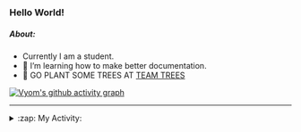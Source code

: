 ### Hello World!

##### About:
- Currently I am a student.
- 🌱 I’m learning how to make better documentation.
- 🌱 GO PLANT SOME TREES AT [TEAM TREES](https://teamtrees.org/)

[![Vyom's github activity graph](https://activity-graph.herokuapp.com/graph?username=Vyvy-vi)](https://github.com/ashutosh00710/github-readme-activity-graph)

---
<details>
  <summary>:zap: My Activity:</summary>
  
<!--START_SECTION:waka-->
![Code Time](http://img.shields.io/badge/Code%20Time-982%20hrs%2023%20mins-blue)

**I'm a Night 🦉** 

```text
🌞 Morning    98 commits     ███░░░░░░░░░░░░░░░░░░░░░░   13.71% 
🌆 Daytime    176 commits    ██████░░░░░░░░░░░░░░░░░░░   24.62% 
🌃 Evening    233 commits    ████████░░░░░░░░░░░░░░░░░   32.59% 
🌙 Night      208 commits    ███████░░░░░░░░░░░░░░░░░░   29.09%

```
📅 **I'm Most Productive on Sunday** 

```text
Monday       101 commits    ███░░░░░░░░░░░░░░░░░░░░░░   14.13% 
Tuesday      115 commits    ████░░░░░░░░░░░░░░░░░░░░░   16.08% 
Wednesday    88 commits     ███░░░░░░░░░░░░░░░░░░░░░░   12.31% 
Thursday     105 commits    ███░░░░░░░░░░░░░░░░░░░░░░   14.69% 
Friday       111 commits    ████░░░░░░░░░░░░░░░░░░░░░   15.52% 
Saturday     78 commits     ██░░░░░░░░░░░░░░░░░░░░░░░   10.91% 
Sunday       117 commits    ████░░░░░░░░░░░░░░░░░░░░░   16.36%

```


📊 **This Week I Spent My Time On** 

```text
🔥 Editors: 
VS Code                  2 hrs 49 mins       █████████████████████████   100.0%

🐱‍💻 Projects: 
discord-bot              1 hr 16 mins        ███████████░░░░░░░░░░░░░░   45.24% 
CSF                      55 mins             ████████░░░░░░░░░░░░░░░░░   32.51% 
advent-of-code-2022      33 mins             █████░░░░░░░░░░░░░░░░░░░░   19.56% 
file-utils               4 mins              ░░░░░░░░░░░░░░░░░░░░░░░░░   2.69%

```


 Last Updated on 03/12/2022 15:04:09 UTC
<!--END_SECTION:waka-->
</details>
